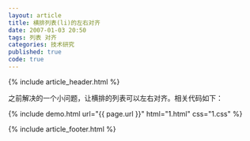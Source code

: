 ```yaml
---
layout: article
title: 横排列表(li)的左右对齐
date: 2007-01-03 20:50
tags: 列表 对齐
categories: 技术研究
published: true
code: true
---
```


{% include  article_header.html %}

之前解决的一个小问题，让横排的列表可以左右对齐。相关代码如下：

{% include demo.html url="{{ page.url }}" html="1.html" css="1.css" %}

{% include article_footer.html %}
